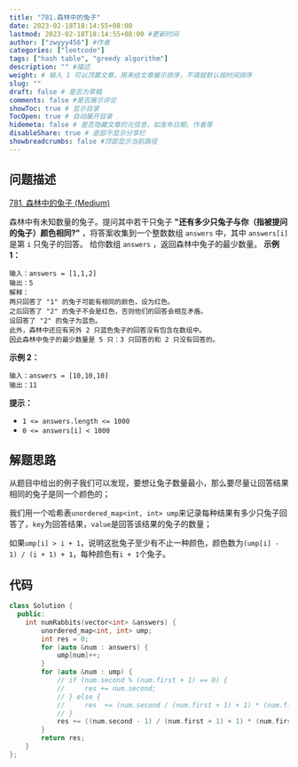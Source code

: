 ```yaml
---
title: "781.森林中的兔子"
date: 2023-02-18T18:14:55+08:00
lastmod: 2023-02-18T18:14:55+08:00 #更新时间
author: ["zwyyy456"] #作者
categories: ["leetcode"]
tags: ["hash table", "greedy algorithm"]
description: "" #描述
weight: # 输入 1 可以顶置文章，用来给文章展示排序，不填就默认按时间排序
slug: ""
draft: false # 是否为草稿
comments: false #是否展示评论
showToc: true # 显示目录
TocOpen: true # 自动展开目录
hidemeta: false # 是否隐藏文章的元信息，如发布日期、作者等
disableShare: true # 底部不显示分享栏
showbreadcrumbs: false #顶部显示当前路径
---
```

## 问题描述
[781. 森林中的兔子 (Medium)](https://leetcode.cn/problems/rabbits-in-forest/)

森林中有未知数量的兔子。提问其中若干只兔子 **"还有多少只兔子与你（指被提问的兔子）颜色相同?"**
，将答案收集到一个整数数组 `answers` 中，其中 `answers[i]` 是第 `i` 只兔子的回答。
给你数组 `answers` ，返回森林中兔子的最少数量。
**示例 1：**
```
输入：answers = [1,1,2]
输出：5
解释：
两只回答了 "1" 的兔子可能有相同的颜色，设为红色。
之后回答了 "2" 的兔子不会是红色，否则他们的回答会相互矛盾。
设回答了 "2" 的兔子为蓝色。
此外，森林中还应有另外 2 只蓝色兔子的回答没有包含在数组中。
因此森林中兔子的最少数量是 5 只：3 只回答的和 2 只没有回答的。
```
**示例 2：**
```
输入：answers = [10,10,10]
输出：11
```
**提示：**
- `1 <= answers.length <= 1000`
- `0 <= answers[i] < 1000`

## 解题思路
从题目中给出的例子我们可以发现，要想让兔子数量最小，那么要尽量让回答结果相同的兔子是同一个颜色的；

我们用一个哈希表`unordered_map<int, int> ump`来记录每种结果有多少只兔子回答了，`key`为回答结果，`value`是回答该结果的兔子的数量；

如果`ump[i] > i + 1`，说明这批兔子至少有不止一种颜色，颜色数为`(ump[i] - 1) / (i + 1) + 1`，每种颜色有`i + 1`个兔子。

## 代码
```cpp
class Solution {
  public:
    int numRabbits(vector<int> &answers) {
        unordered_map<int, int> ump;
        int res = 0;
        for (auto &num : answers) {
            ump[num]++;
        }
        for (auto &num : ump) {
            // if (num.second % (num.first + 1) == 0) {
            //     res += num.second;
            // } else {
            //     res  += (num.second / (num.first + 1) + 1) * (num.first + 1);
            // }
            res += ((num.second - 1) / (num.first + 1) + 1) * (num.first + 1);
        }
        return res;
    }
};
```